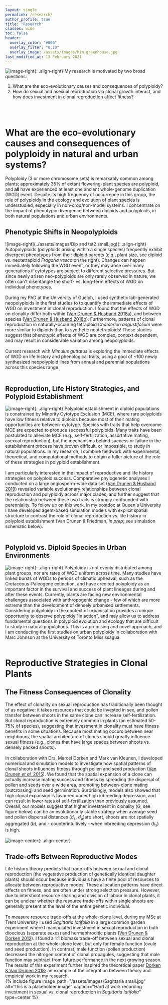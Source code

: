 ```yaml
---
layout: single
permalink: /research/
author_profile: true
title: "Research"
classes: wide
toc: false
header:
  overlay_color: "#000"
  overlay_filter: "0.10"
  overlay_image: /assets/images/Mim greenhouse.jpg
last_modified_at: 13 February 2021
---
```


![image-right](../assets/images/colchicinepic.jpg){: .align-right} My research is motivated by two broad questions:
1. What are the eco-evolutionary causes and consequences of polyploidy?  
2. How do sexual and asexual reproduction via clonal growth interact, and how does investment in clonal reproduction affect fitness?   
<br>
<br>

# What are the eco-evolutionary causes and consequences of polyploidy in natural and urban systems?

Polyploidy (3 or more chromosome sets) is remarkably common among plants; approximately 35% of extant flowering-plant species are polyploid, and __all__ have experienced at least one ancient whole-genome duplication (WGD) event. Despite its high frequency of occurrence in this group, the role of polyploidy in the ecology and evolution of plant species is understudied, especially in non-crop/non-model systems. I concentrate on the impact of phenotypic divergence between diploids and polyploids, in both natural populations and urban environments.

## Phenotypic Shifts in Neopolyploids

![image-right](../assets/images/Dip and tet2 small.jpg){: .align-right} Autopolyploids (polyploids arising within a single species) frequently exhibit divergent phenotypes from their diploid parents (e.g., plant size, see diploid vs. neotetraploid _Fragaria vesca_ on the right). Changes can happen immediately following the WGD event, or they may arise over many generations if cytotypes are subject to different selective pressures. But since newly arisen neo-polyploids are only rarely observed in nature, we often can't disentangle the short- vs. long-term effects of WGD on individual phenotypes. 
<br>
<br>
During my PhD at the University of Guelph, I used synthetic lab-generated neopolyploids in the first studies to to quantify the immediate effects of WGD on investment in clonal reproduction. I found that the effects of WGD on clonality differ both within ([Van Drunen & Husband 2018a](https://doi.org/10.1002/ajb2.1159 )), and between species ([Van Drunen & Husband 2018b](https://doi.org/10.1093/aob/mcy071)). Furthermore, patterns of clonal reproduction in naturally-occuring tetraploid _Chamerion angustifolium_ were more similar to diploids than to synthetic neotetraploids! These studies suggest that phenotypic effects of WGD are complex, context dependent, and may result in considerable variation among neopolyploids. 
<br>
<br>
Current research with _Mimulus guttatus_ is exploring the immediate effects of WGD on life history and phenological traits, using a pool of ~100 newly synthesized neopolyploid lines from annual and perennial populations across this species range.
<br>
<br>

## Reproduction, Life History Strategies, and Polyploid Establishment

![image-right](../assets/images/LabellingFigs_sv20.5_sv40.9_mating.jpg){: .align-right} Polyploid establishment in diploid populations is constrained by Minority Cytotype Exclusion (MCE), where rare polyploids have low fitness relative to diploids because most of their mating opportunities are between-cytotype. Species with traits that help overcome MCE are expected to produce successful polyploids. Many traits have been postulated to alleviate MCE (e.g., self-fertilization, assortative mating, asexual reproduction), but the mechanisms behind success or failure in the establishment process have proven difficult, or impossible, to study in natural populations. In my research, I combine fieldwork with experimental, theoretical, and computational methods to obtain a fuller picture of the role of these strategies in polyploid establishment.
<br>
<br> 
I am particularly interested in the impact of reproductive and life history strategies on polyploid success. Comparative phylogenetic analyses I conducted on a large angiosperm-wide data set ([Van Drunen & Husband 2019](https://doi.org/10.1111/nph.15999)) revealed variable evolutionary relationships between clonal reproduction and polyploidy across major clades, and further suggest that the relationship between these two traits is strongly confounded with perenniality. To follow up on this work, in my postdoc at Queen's University I have developed agent-based simulation models with explicit spatial structure to contrast the role of clonal reproduction vs. life history in polyploid establishment (Van Drunen & Friedman, _in prep_; see simulation schematic below). 
<br>
<br>

## Polyploid vs. Diploid Species in Urban Environments
![image-right](../assets/images/urbanpolyploids_small.jpg){: .align-right} Polyploidy is not evenly distributed among plant groups, nor are rates of WGD uniform across time. Many studies have linked bursts of WGDs to periods of climatic upheaval, such as the Cretaceous-Paleogene extinction, and have credited polyploidy as an important factor in the survival and success of plant lineages during and after these events. Currently, plants are facing new environmental challenges associated with anthropogenic change - few of which are more extreme than the development of densely urbanised settlements. Considering polyploidy in the context of urbanisation provides a unique opportunity to observe polyploidy "in action", and may allow us to address fundamental questions in polyploid evolution and ecology that are difficult to study in natural populations. This is a promising and novel approach, and I am conducting the first studies on urban polyploidy in collaboration with Marc Johnson at the University of Toronto Mississagua.
<br>
<br>

# Reproductive Strategies in Clonal Plants

## The Fitness Consequences of Clonality
The effect of clonality on sexual reproduction has traditionally been thought of as negative: it takes resources that could be invested in sex, and pollen transfer between shoots in the same clone can increase self-fertilization. But clonal reproduction is extremely common in plants (an estimated 50-75% of species), suggesting that investment in clonality must have fitness benefits in some situations. Because most mating occurs between near neighbours, the spatial architecture of clones should greatly influence sexual fitness (e.g., clones that have large spaces between shoots vs. densely packed shoots). 
<br>
<br>
In collaboration with Drs. Marcel Dorken and Mark van Kleunen, I developed numerical and simulation models to investigate how spatial patterns of clonal shoots influences fitness through pollen and seed production ([Van Drunen _et al._ 2015](https://doi.org/10.1073/pnas.1501720112)). We found that the spatial expansion of a clone can actually increase mating success and fitness by spreading the dispersal of pollen and seeds over a wide area, promoting between-clone mating (outcrossing) and seed germination. Surprisingly, models also showed that high clonal expansion is favoured under high inbreeding depression, and can result in lower rates of self-fertilization than previously assumed. Overall, our models suggest that higher investment in clonality (_G_, see figure below) can be an evolutionarily stable strategy when average seed and pollen dispersal distances (_d_<sub>s</sub>, _d_<sub>p</sub>)are short, shoots are not spatially aggregated (_b_), and - counterintuitively - when inbreeding depression (_k_<sub>s</sub>) is high.
<br>
<br>
![image-center](../assets/images/pnas.jpg){: .align-center}

## Trade-offs Between Reproductive Modes
Life history theory predicts that trade-offs between sexual and clonal reproduction (the vegetative production of genetically identical daughter plants) should occur because individuals have a finite pool of resources to allocate between reproductive modes. These allocation patterns have direct effects on fitness, and are often under strong selection pressure. However, due to intershoot resource sharing and division of labour in clonal plants, it can be unclear whether the resource trade-offs within single shoots are generally present at the level of the entire genetic individual. 
<br>
<br>
To measure resource trade-offs at the whole-clone level, during my MSc at Trent University I used _Sagittaria latifolia_ in a large common garden experiment where I manipulated investment in sexual reproduction in both dioecious (separate sexes) and hermaphroditic plants ([Van Drunen & Dorken 2012](https://doi.org/10.1111/j.1469-8137.2012.04260.x)). I found a 1:1 biomass trade-off between sexual and clonal reproduction at the whole-clone level, but only for female function (ovule and seed production). In contrast, male function (pollen production) decreased the nitrogen content of clonal propagules, suggesting that male function may subtract from future performance in the next growing season. The results of this experiment further inspired the theoretical paper [Dorken & Van Drunen 2018](https://doi.org/10.1111/jeb.13335); an example of the integration between theory and empirical work in my research. 
<br>
{% include figure image_path="/assets/images/Sagittaria small.jpg" alt="this is a placeholder image" caption="Hard at work recording investment in sexual vs. clonal reproduction in _Sagittaria latifolia_" type=center %}

